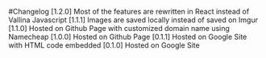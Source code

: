#Changelog
[1.2.0] Most of the features are rewritten in React  instead of Vallina Javascript
[1.1.1] Images are saved locally instead of saved on Imgur 
[1.1.0] Hosted on Github Page with customized domain name using Namecheap
[1.0.0] Hosted on Github Page
[0.1.1] Hosted on Google Site with HTML code embedded
[0.1.0] Hosted on Google Site